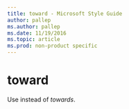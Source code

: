 ```yaml
---
title: toward - Microsoft Style Guide
author: pallep
ms.author: pallep
ms.date: 11/19/2016
ms.topic: article
ms.prod: non-product specific
---
```


# toward

Use instead of *towards*.
